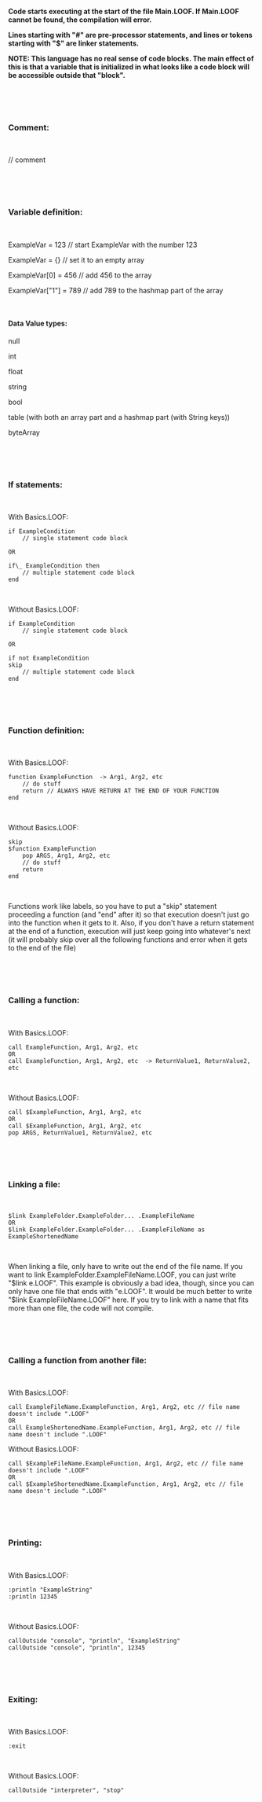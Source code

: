 **Code starts executing at the start of the file Main.LOOF. If Main.LOOF cannot be found, the compilation will error.**

**Lines starting with "#" are pre-processor statements, and lines or tokens starting with "$" are linker statements.**

**NOTE: This language has no real sense of code blocks. The main effect of this is that a variable that is initialized in what looks like a code block will be accessible outside that "block".**

<br>
<br>
<br>

### Comment:

<br>

// comment

<br>
<br>
<br>

### Variable definition:

<br>

ExampleVar = 123 // start ExampleVar with the number 123

ExampleVar = {} // set it to an empty array

ExampleVar[0] = 456 // add 456 to the array

ExampleVar["1"] = 789 // add 789 to the hashmap part of the array

<br>

#### Data Value types:

null

int

float

string

bool

table (with both an array part and a hashmap part (with String keys))

byteArray

<br>
<br>
<br>

### If statements:

<br>

With Basics.LOOF:

```
if ExampleCondition
	// single statement code block

OR

if\_ ExampleCondition then
	// multiple statement code block
end
```

<br>
	
Without Basics.LOOF:

```
if ExampleCondition
	// single statement code block

OR

if not ExampleCondition
skip
	// multiple statement code block
end
```

<br>
<br>
<br>

### Function definition:

<br>

With Basics.LOOF:

```
function ExampleFunction  -> Arg1, Arg2, etc
	// do stuff
	return // ALWAYS HAVE RETURN AT THE END OF YOUR FUNCTION
end
```

<br>

Without Basics.LOOF:

```
skip
$function ExampleFunction
	pop ARGS, Arg1, Arg2, etc
	// do stuff
	return
end
```

<br>

Functions work like labels, so you have to put a "skip" statement proceeding a function (and "end" after it) so that execution doesn't just go into the function when it gets to it. Also, if you don't have a return statement at the end of a function, execution will just keep going into whatever's next (it will probably skip over all the following functions and error when it gets to the end of the file)

<br>
<br>
<br>

### Calling a function:

<br>

With Basics.LOOF:

```
call ExampleFunction, Arg1, Arg2, etc
OR
call ExampleFunction, Arg1, Arg2, etc  -> ReturnValue1, ReturnValue2, etc
```

<br>

Without Basics.LOOF:

```
call $ExampleFunction, Arg1, Arg2, etc
OR
call $ExampleFunction, Arg1, Arg2, etc
pop ARGS, ReturnValue1, ReturnValue2, etc
```

<br>
<br>
<br>

### Linking a file:

<br>

```
$link ExampleFolder.ExampleFolder... .ExampleFileName
OR
$link ExampleFolder.ExampleFolder... .ExampleFileName as ExampleShortenedName
```

<br>

When linking a file, only have to write out the end of the file name. If you want to link ExampleFolder.ExampleFileName.LOOF, you can just write "$link e.LOOF". This example is obviously a bad idea, though, since you can only have one file that ends with "e.LOOF". It would be much better to write "$link ExampleFileName.LOOF" here. If you try to link with a name that fits more than one file, the code will not compile.

<br>
<br>
<br>

### Calling a function from another file:

<br>

With Basics.LOOF:

```
call ExampleFileName.ExampleFunction, Arg1, Arg2, etc // file name doesn't include ".LOOF"
OR
call ExampleShortenedName.ExampleFunction, Arg1, Arg2, etc // file name doesn't include ".LOOF"
```

Without Basics.LOOF:

```
call $ExampleFileName.ExampleFunction, Arg1, Arg2, etc // file name doesn't include ".LOOF"
OR
call $ExampleShortenedName.ExampleFunction, Arg1, Arg2, etc // file name doesn't include ".LOOF"
```

<br>
<br>
<br>

### Printing:

<br>

With Basics.LOOF:

```
:println "ExampleString"
:println 12345
```

<br>

Without Basics.LOOF:

```
callOutside "console", "println", "ExampleString"
callOutside "console", "println", 12345
```

<br>
<br>
<br>

### Exiting:

<br>

With Basics.LOOF:

```
:exit
```

<br>

Without Basics.LOOF:

```
callOutside "interpreter", "stop"
```